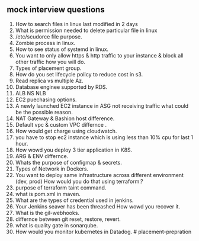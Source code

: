 ## mock interview questions

1) How to search files in linux last modified in 2 days  
2) What is permission needed to delete particular file in linux  
3) /etc/scudorce file purpose.  
4) Zombie process in linux.  
5) How to see status of systemd in linux.  
6) You want to only allow https & http traffic to your instance & block all other traffic how you will do.    
7) Types of placement group.  
8) How do you set lifecycle policy to reduce cost in s3.    
9) Read replica vs multiple Az.  
10) Database enginee supported by RDS.  
11) ALB NS NLB  
12) EC2 puechasing options.  
13) A newly launched EC2 instance in ASG not receiving traffic what could be the possible reason.  
14) NAT Gateway & Bashion host difference.  
15) Default vpc & custom VPC differnce .  
16) How would get charge using cloudwatch.  
17) you have to stop ec2 instance which is using less than 10% cpu for last 1 hour.  
18) How wowd you deploy 3 tier application in K8S.  
19) ARG & ENV differnce. 
20) Whats the purpose of configmap & secrets.
21) Types of Network in Dockers.  
22) You want to deploy same infrastructure across different environment (dev, prod) How would you do that using terraform.?  
23) purpose of terraform taint command.  
24) what is pom.xml in maven.  
25) What are the types of credential used in jenkins.  
26) Your Jenkins seaver has been threashed How wowd you recover it.  
27) What is the gil-webhooks.  
28) differnce between git reset, restore, revert.  
29) what is quality gate in sonarqube.  
30) How would you monitor kubernetes in Datadog.  # placement-prepration
